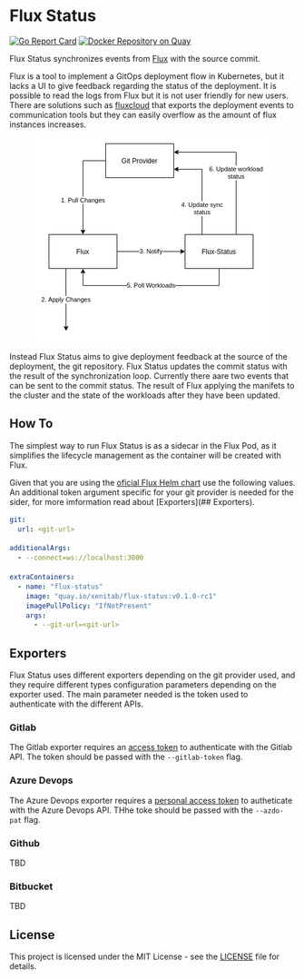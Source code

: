 # Flux Status
[![Go Report Card](https://goreportcard.com/badge/github.com/XenitAB/flux-status)](https://goreportcard.com/report/github.com/XenitAB/flux-status)
[![Docker Repository on Quay](https://quay.io/repository/xenitab/flux-status/status "Docker Repository on Quay")](https://quay.io/repository/xenitab/flux-status)

Flux Status synchronizes events from [Flux](https://github.com/fluxcd/flux) with the source commit.

Flux is a tool to implement a GitOps deployment flow in Kubernetes, but it lacks a UI to give
feedback regarding the status of the deployment. It is possible to read the logs from Flux but
it is not user friendly for new users. There are solutions such as [fluxcloud](https://github.com/justinbarrick/fluxcloud) that exports the deployment events to communication tools but they can easily overflow as the amount of flux instances increases.

<p align="center">
  <img src="./assets/workflow.png">
</p>

Instead Flux Status aims to give deployment feedback at the source of the deployment, the git repository. Flux Status updates the commit status with the result of the synchronization loop.
Currently there aare two events that can be sent to the commit status. The result of Flux applying
the manifets to the cluster and the state of the workloads after they have been updated.

## How To
The simplest way to run Flux Status is as a sidecar in the Flux Pod, as it simplifies the lifecycle
management as the container will be created with Flux.

Given that you are using the [oficial Flux Helm chart](https://github.com/fluxcd/helm-operator/tree/master/chart/helm-operator) use the following values. An additional token argument specific for your git provider is needed for the sider, for more imformation read about [Exporters](## Exporters).
```yaml
git:
  url: <git-url>

additionalArgs:
  - --connect=ws://localhost:3000

extraContainers:
  - name: "flux-status"
    image: "quay.io/xenitab/flux-status:v0.1.0-rc1"
    imagePullPolicy: "IfNotPresent"
    args:
      - --git-url=<git-url>
```

## Exporters
Flux Status uses different exporters depending on the git provider used, and they require different
types configuration parameters depending on the exporter used. The main parameter needed is the
token used to authenticate with the different APIs.

### Gitlab
The Gitlab exporter requires an [access token](https://docs.gitlab.com/ee/user/profile/personal_access_tokens.html) to authenticate with the Gitlab API. The token should be passed with the `--gitlab-token` flag.

### Azure Devops
The Azure Devops exporter requires a [personal access token]() to autheticate with the Azure Devops API. THhe toke should be passed with the `--azdo-pat` flag.

### Github
TBD

### Bitbucket
TBD

## License
This project is licensed under the MIT License - see the [LICENSE](LICENSE) file for details.
